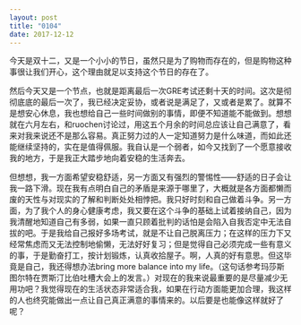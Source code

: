 ```yaml
---
layout: post
title: "0104"
date: 2017-12-12
---
```

今天是双十二，又是一个小小的节日，虽然只是为了购物而存在的，但是购物这种事很让我们开心，这个理由就足以支持这个节日的存在了。

然后今天又是一个节点，也就是距离最后一次GRE考试还剩十天的时间。这次是彻彻底底的最后一次了，我已经决定妥协，或者说是满足了，又或者是累了。就算不是想安心休息，我也想给自己一些时间做别的事情，即便不知道能不能做到。想想就在六月左右，和ruochen讨论过，用这五个月余的时间总应该让自己满意了，看来对我来说还不是那么容易。真正努力过的人一定知道努力是什么味道，而如此还能继续坚持的，实在是值得佩服。我自认是一个弱者，如今又找到了一个愿意接收我的地方，于是我正大踏步地向着安稳的生活奔去。

但想想，我一方面希望安稳舒适，另一方面又有强烈的警惕性——舒适的日子会让我一路下滑。现在我有点明白自己的矛盾是来源于哪里了，大概就是各方面都懒而废的天性与对现实的了解和判断处处相悖把。我只好时刻和自己做着斗争。另一方面，为了我个人的身心健康考虑，我又要在这个斗争的基础上试着接纳自己，因为我清醒地知道自己有多弱，如果一直只顾着批判的话怕是会陷入自我否定中无法自拔的吧。于是我给自己报好多场考试，就是不让自己脱离压力；在这样的压力下又经常焦虑而又无法控制地偷懒，无法好好复习；但是觉得自己必须完成一些有意义的事，于是勤奋打工，按计划锻炼，认真收拾屋子。啊，人真的好有意思。但这毕竟是自己，我还得想办法bring more balance into my life。（这句话参考玛莎斯图尔特在贾斯汀比伯吐槽大会上的发言。）对现在的我来说最重要的是尽量减少无用功吧？我觉得现在的生活状态非常适合我，如果在行动方面能更加合理，我这样的人也终究能做出一点让自己真正满意的事情来的。以后要是也能像这样就好了呢？
